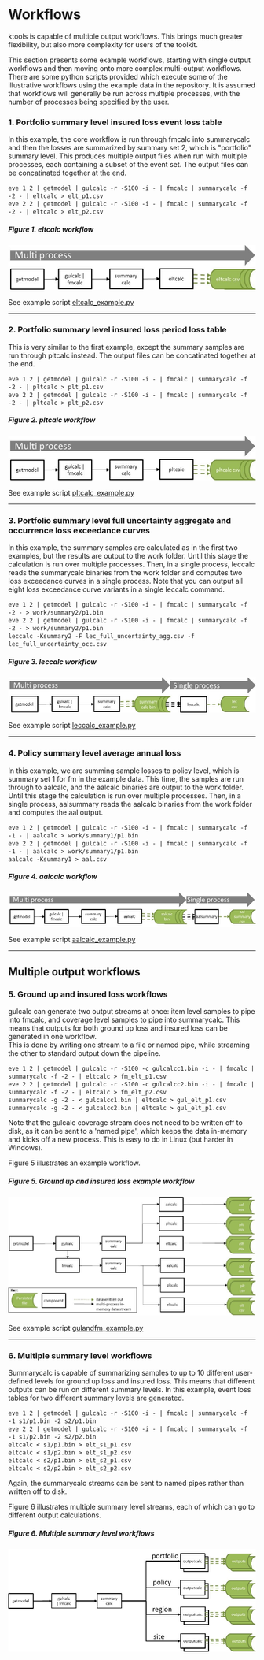 # Workflows

ktools is capable of multiple output workflows. This brings much greater flexibility, but also more complexity for users of the toolkit.  

This section presents some example workflows, starting with single output workflows and then moving onto more complex multi-output workflows. There are some python scripts provided which execute some of the illustrative workflows using the example data in the repository.  It is assumed that workflows will generally be run across multiple processes, with the number of processes being specified by the user.

### 1. Portfolio summary level insured loss event loss table

In this example, the core workflow is run through fmcalc into summarycalc and then the losses are summarized by summary set 2, which is "portfolio" summary level.
This produces multiple output files when run with multiple processes, each containing a subset of the event set.  The output files can be concatinated together at the end.
```
eve 1 2 | getmodel | gulcalc -r -S100 -i - | fmcalc | summarycalc -f -2 - | eltcalc > elt_p1.csv
eve 2 2 | getmodel | gulcalc -r -S100 -i - | fmcalc | summarycalc -f -2 - | eltcalc > elt_p2.csv
```

##### Figure 1. eltcalc workflow
![alt text](../img/eltcalc.jpg "eltcalc workflow")

See example script [eltcalc_example.py](../../examples/eltcalc_example.py)
***
### 2. Portfolio summary level insured loss period loss table

This is very similar to the first example, except the summary samples are run through pltcalc instead.  The output files can be concatinated together at the end.
```
eve 1 2 | getmodel | gulcalc -r -S100 -i - | fmcalc | summarycalc -f -2 - | pltcalc > plt_p1.csv
eve 2 2 | getmodel | gulcalc -r -S100 -i - | fmcalc | summarycalc -f -2 - | pltcalc > plt_p2.csv
```

##### Figure 2. pltcalc workflow
![alt text](../img/pltcalc.jpg "eltcalc workflow")

See example script [pltcalc_example.py](../../examples/eltcalc_example.py)
***
### 3. Portfolio summary level full uncertainty aggregate and occurrence loss exceedance curves

In this example, the summary samples are calculated as in the first two examples, but the results are output to the work folder.  Until this stage the calculation is run over multiple processes. Then, in a single process, leccalc reads the summarycalc binaries from the work folder and computes two loss exceedance curves in a single process. Note that you can output all eight loss exceedance curve variants in a single leccalc command.
```
eve 1 2 | getmodel | gulcalc -r -S100 -i - | fmcalc | summarycalc -f -2 - > work/summary2/p1.bin
eve 2 2 | getmodel | gulcalc -r -S100 -i - | fmcalc | summarycalc -f -2 - > work/summary2/p1.bin
leccalc -Ksummary2 -F lec_full_uncertainty_agg.csv -f lec_full_uncertainty_occ.csv
```

##### Figure 3. leccalc workflow
![alt text](../img/leccalc.jpg "leccalc workflow")

See example script [leccalc_example.py](../../examples/leccalc_example.py)
***
### 4. Policy summary level average annual loss

In this example, we are summing sample losses to policy level, which is summary set 1 for fm in the example data. This time, the samples are run through to aalcalc, and the aalcalc binaries are output to the work folder.  Until this stage the calculation is run over multiple processes. Then, in a single process, aalsummary reads the aalcalc binaries from the work folder and computes the aal output. 
```
eve 1 2 | getmodel | gulcalc -r -S100 -i - | fmcalc | summarycalc -f -1 - | aalcalc > work/summary1/p1.bin
eve 2 2 | getmodel | gulcalc -r -S100 -i - | fmcalc | summarycalc -f -1 - | aalcalc > work/summary1/p1.bin
aalcalc -Ksummary1 > aal.csv
```

##### Figure 4. aalcalc workflow
![alt text](../img/aalcalc.jpg "aalcalc workflow")

See example script [aalcalc_example.py](../../examples/aalcalc_example.py)
***
## Multiple output workflows

### 5. Ground up and insured loss workflows
gulcalc can generate two output streams at once: item level samples to pipe into fmcalc, and coverage level samples to pipe into summarycalc. This means that outputs for both ground up loss and insured loss can be generated in one workflow.  
This is done by writing one stream to a file or named pipe, while streaming the other to standard output down the pipeline.

```
eve 1 2 | getmodel | gulcalc -r -S100 -c gulcalcc1.bin -i - | fmcalc | summarycalc -f -2 - | eltcalc > fm_elt_p1.csv
eve 2 2 | getmodel | gulcalc -r -S100 -c gulcalcc2.bin -i - | fmcalc | summarycalc -f -2 - | eltcalc > fm_elt_p2.csv
summarycalc -g -2 - < gulcalcc1.bin | eltcalc > gul_elt_p1.csv
summarycalc -g -2 - < gulcalcc2.bin | eltcalc > gul_elt_p1.csv
```
Note that the gulcalc coverage stream does not need to be written off to disk, as it can be sent to a 'named pipe', which keeps the data in-memory and kicks off a new process.  This is easy to do in Linux (but harder in Windows).

Figure 5 illustrates an example workflow.

##### Figure 5. Ground up and insured loss example workflow 
![alt text](../img/gulandfm.jpg "Ground up and insured loss workflow")

See example script [gulandfm_example.py](../../examples/gulandfm_example.py)
***
### 6. Multiple summary level workflows
Summarycalc is capable of summarizing samples to up to 10 different user-defined levels for ground up loss and insured loss. This means that different outputs can be run on different summary levels.  In this example, event loss tables for two different summary levels are generated.

```
eve 1 2 | getmodel | gulcalc -r -S100 -i - | fmcalc | summarycalc -f -1 s1/p1.bin -2 s2/p1.bin
eve 2 2 | getmodel | gulcalc -r -S100 -i - | fmcalc | summarycalc -f -1 s1/p2.bin -2 s2/p2.bin
eltcalc < s1/p1.bin > elt_s1_p1.csv
eltcalc < s1/p2.bin > elt_s1_p2.csv
eltcalc < s2/p1.bin > elt_s2_p1.csv
eltcalc < s2/p2.bin > elt_s2_p2.csv
```
Again, the summarycalc streams can be sent to named pipes rather than written off to disk.

Figure 6 illustrates multiple summary level streams, each of which can go to different output calculations.

##### Figure 6. Multiple summary level workflows 
![alt text](../img/summarycalc.jpg "Ground up and insured loss workflow")



